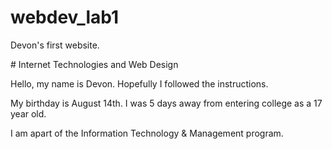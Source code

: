 # webdev_lab1
Devon's first website.

<!DOCTYPE html>
<html lang="en">
<head>
  <meta charset="utf-8">
# Internet Technologies and Web Design
</head>
<body>
  <p>Hello, my name is Devon. Hopefully I followed the instructions.</p>
  <p>My birthday is August 14th. I was 5 days away from entering college as a 17 year old.</p>
  <p>I am apart of the Information Technology & Management program.</p>
</body>
</html>
